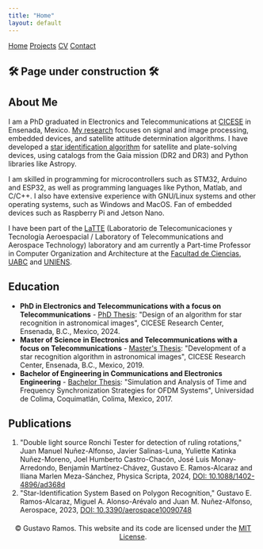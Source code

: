 ```yaml
---
title: "Home"
layout: default
---
```


<nav class="top-menu">
    <a href="./" class="menu-item">Home</a>
    <a href="./projects" class="menu-item">Projects</a>
    <a href="./cv" class="menu-item">CV</a>
    <a href="./contact" class="menu-item">Contact</a>
</nav>

## 🛠️ Page under construction 🛠️

## About Me
I am a PhD graduated in Electronics and Telecommunications at [CICESE](https://posgrados.cicese.mx) in Ensenada, Mexico. [My research](https://orcid.org/0000-0001-6387-4504) focuses on signal and image processing, embedded devices, and satellite attitude determination algorithms. I have developed a [star identification algorithm](https://doi.org/10.3390/aerospace10090748) for satellite and plate-solving devices, using catalogs from the Gaia mission (DR2 and DR3) and Python libraries like Astropy. 

I am skilled in programming for microcontrollers such as STM32, Arduino and ESP32, as well as programming languages like Python, Matlab, and C/C++. I also have extensive experience with GNU/Linux systems and other operating systems, such as Windows and MacOS. Fan of embedded devices such as Raspberry Pi and Jetson Nano.

I have been part of the [LaTTE](https://posgrados.cicese.mx/posgrado/laboratorio/62/8/2) (Laboratorio de Telecomunicaciones y Tecnología Aeroespacial / Laboratory of Telecommunications and Aerospace Technology) laboratory and am currently a Part-time Professor in Computer Organization and Architecture at the [Facultad de Ciencias, UABC](https://ciencias.ens.uabc.mx) and [UNIENS](https://universidaddeensenada.edu.mx). 

## Education
- **PhD in Electronics and Telecommunications with a focus on Telecommunications** - [PhD Thesis](http://cicese.repositorioinstitucional.mx/jspui/handle/1007/4161): "Design of an algorithm for star recognition in astronomical images", CICESE Research Center, Ensenada, B.C., Mexico, 2024.
- **Master of Science in Electronics and Telecommunications with a focus on Telecommunications** - [Master's Thesis](http://cicese.repositorioinstitucional.mx/jspui/handle/1007/3043): "Development of a star recognition algorithm in astronomical images", CICESE Research Center, Ensenada, B.C., Mexico, 2019.
- **Bachelor of Engineering in Communications and Electronics Engineering** - [Bachelor Thesis](https://drive.google.com/file/d/0BzshbjjcLOB7SVN1UG53bTM2T3c/view?resourcekey=0-9Ev2jk4JHAFqQ-kq89jTTQ): "Simulation and Analysis of Time and Frequency Synchronization Strategies for OFDM Systems", Universidad de Colima, Coquimatlán, Colima, Mexico, 2017.

## Publications
1. "Double light source Ronchi Tester for detection of ruling rotations," Juan Manuel Nuñez-Alfonso, Javier Salinas-Luna, Yuliette Katinka Nuñez-Moreno, Joel Humberto Castro-Chacón, José Luis Monay-Arredondo, Benjamín Martínez-Chávez, Gustavo E. Ramos-Alcaraz and Iliana Marlen Meza-Sánchez, Physica Scripta, 2024, [DOI: 10.1088/1402-4896/ad368d](https://iopscience.iop.org/article/10.1088/1402-4896/ad368d)
2. "Star-Identification System Based on Polygon Recognition," Gustavo E. Ramos-Alcaraz, Miguel A. Alonso-Arévalo and Juan M. Nuñez-Alfonso, Aerospace, 2023, [DOI: 10.3390/aerospace10090748](https://doi.org/10.3390/aerospace10090748)

<!-- Pie de página con información de licencia -->
<footer style="text-align: center; margin-top: 20px;">
    <p>
        © Gustavo Ramos. This website and its code are licensed under the 
        <a href="/LICENSE" target="_blank">MIT License</a>.
    </p>
</footer>
